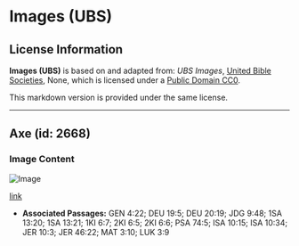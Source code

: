 # Images (UBS)

## License Information

**Images (UBS)** is based on and adapted from: _UBS Images_, [United Bible Societies](https://unitedbiblesocieties.org/), None, which is licensed under a [Public Domain CC0](https://creativecommons.org/public-domain/cc0/).

This markdown version is provided under the same license.



--------------------------------

## Axe (id: 2668)

### Image Content

![Image](https://cdn.aquifer.bible/aquifer-content/resources/Media/WEB-0331_axe.jpg)

[link](https://cdn.aquifer.bible/aquifer-content/resources/Media/WEB-0331_axe.jpg)

* **Associated Passages:** GEN 4:22; DEU 19:5; DEU 20:19; JDG 9:48; 1SA 13:20; 1SA 13:21; 1KI 6:7; 2KI 6:5; 2KI 6:6; PSA 74:5; ISA 10:15; ISA 10:34; JER 10:3; JER 46:22; MAT 3:10; LUK 3:9

